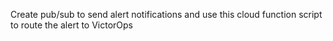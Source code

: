 Create pub/sub to send alert notifications and use this cloud function script to route the alert to VictorOps
